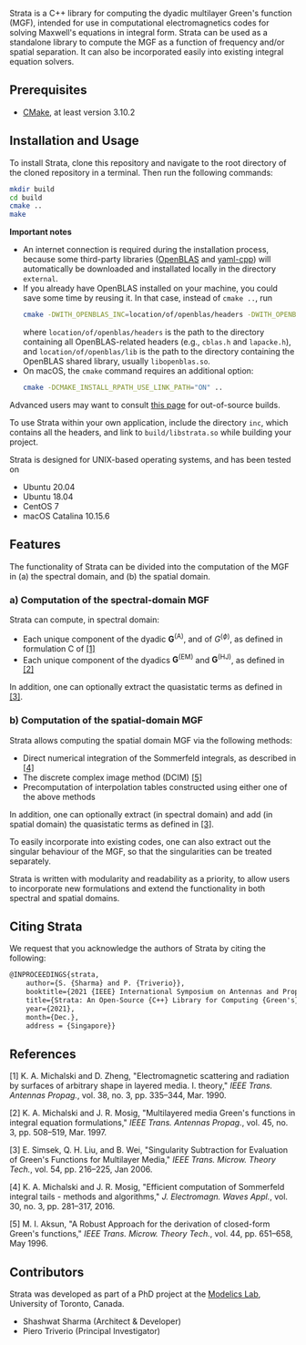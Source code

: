 Strata is a C++ library for computing the dyadic multilayer Green's function (MGF), intended for use in computational electromagnetics codes for solving Maxwell's equations in integral form.
Strata can be used as a standalone library to compute the MGF as a function of frequency and/or spatial separation.
It can also be incorporated easily into existing integral equation solvers.

## Prerequisites

* [CMake](https://cmake.org/), at least version 3.10.2

## Installation and Usage

To install Strata, clone this repository and navigate to the root directory of the cloned repository in a terminal. Then run the following commands:

```bash
mkdir build
cd build
cmake ..
make
```

**Important notes**

* An internet connection is required during the installation process, because some third-party libraries ([OpenBLAS](https://www.openblas.net/) and [yaml-cpp](https://github.com/jbeder/yaml-cpp)) will automatically be downloaded and installated locally in the directory `external`.
* If you already have OpenBLAS installed on your machine, you could save some time by reusing it. In that case, instead of `cmake ..`, run
   ```bash
   cmake -DWITH_OPENBLAS_INC=location/of/openblas/headers -DWITH_OPENBLAS_LIB=location/of/openblas/lib ..
   ```
   where `location/of/openblas/headers` is the path to the directory containing all OpenBLAS-related headers (e.g., `cblas.h` and `lapacke.h`), and `location/of/openblas/lib` is the path to the directory containing the OpenBLAS shared library, usually `libopenblas.so`.
* On macOS, the `cmake` command requires an additional option:
   ```bash
   cmake -DCMAKE_INSTALL_RPATH_USE_LINK_PATH="ON" ..
   ```

Advanced users may want to consult [this page](https://gitlab.kitware.com/cmake/community/-/wikis/FAQ#what-is-an-out-of-source-build) for out-of-source builds.

To use Strata within your own application, include the directory `inc`, which contains all the headers, and link to `build/libstrata.so` while building your project.

Strata is designed for UNIX-based operating systems, and has been tested on
* Ubuntu 20.04
* Ubuntu 18.04
* CentOS 7
* macOS Catalina 10.15.6

## Features

The functionality of Strata can be divided into the computation of the MGF in (a) the spectral domain, and (b) the spatial domain.

### a) Computation of the spectral-domain MGF

   Strata can compute, in spectral domain:

   * Each unique component of the dyadic $`\mathbf{G}^{(\mathrm{A})}`$, and of $`{G}^{(\phi)}`$, as defined in formulation C of [[1]](#mgf01)
   * Each unique component of the dyadics $`\mathbf{G}^{(\mathrm{EM})}`$ and $`\mathbf{G}^{(\mathrm{HJ})}`$, as defined in [[2]](#mgf02)

   In addition, one can optionally extract the quasistatic terms as defined in [[3]](#qse01).

### b) Computation of the spatial-domain MGF

   Strata allows computing the spatial domain MGF via the following methods:

   * Direct numerical integration of the Sommerfeld integrals, as described in [[4]](#mgf03)
   * The discrete complex image method (DCIM) [[5]](#dcim01)
   * Precomputation of interpolation tables constructed using either one of the above methods

   In addition, one can optionally extract (in spectral domain) and add (in spatial domain) the quasistatic terms as defined in [[3]](#qse01).

   To easily incorporate into existing codes, one can also extract out the singular behaviour of the MGF, so that the singularities can be treated separately.

Strata is written with modularity and readability as a priority, to allow users to incorporate new formulations and extend the functionality in both spectral and spatial domains.

## Citing Strata

We request that you acknowledge the authors of Strata by citing the following:

```latex
@INPROCEEDINGS{strata,
	author={S. {Sharma} and P. {Triverio}},
	booktitle={2021 {IEEE} International Symposium on Antennas and Propagation and {USNC-URSI} Radio Science Meeting},
	title={Strata: An Open-Source {C++} Library for Computing {Green's} Functions for Layered Media},
	year={2021},
	month={Dec.},
	address = {Singapore}}
```

## References

<a name="mgf01"></a>[1] K. A. Michalski and D. Zheng, "Electromagnetic scattering and radiation by surfaces of arbitrary shape in layered media. I. theory," *IEEE Trans. Antennas Propag.*, vol. 38, no. 3, pp. 335–344, Mar. 1990.

<a name="mgf02"></a>[2] K. A. Michalski and J. R. Mosig, "Multilayered media Green's functions in integral equation formulations," *IEEE Trans. Antennas Propag.*, vol. 45, no. 3, pp. 508–519, Mar. 1997.

<a name="qse01"></a>[3] E. Simsek, Q. H. Liu, and B. Wei, "Singularity Subtraction for Evaluation of Green's Functions for Multilayer Media," *IEEE Trans. Microw. Theory Tech.*, vol. 54, pp. 216–225, Jan 2006.

<a name="mgf03"></a>[4] K. A. Michalski and J. R. Mosig, "Efficient computation of Sommerfeld integral tails - methods and algorithms," *J. Electromagn. Waves Appl.*, vol. 30, no. 3, pp. 281–317, 2016.

<a name="dcim01"></a>[5] M. I. Aksun, "A Robust Approach for the derivation of closed-form Green's functions," *IEEE Trans. Microw. Theory Tech.*, vol. 44, pp. 651–658, May 1996.

## Contributors

Strata was developed as part of a PhD project at the [Modelics Lab](http://modelics.org/), University of Toronto, Canada.

* Shashwat Sharma (Architect & Developer)
* Piero Triverio (Principal Investigator)

